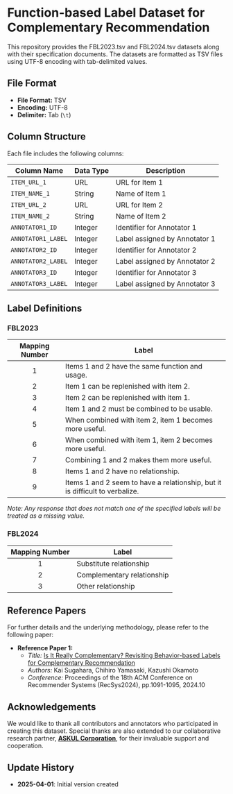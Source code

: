 # Function-based Label Dataset for Complementary Recommendation

This repository provides the FBL2023.tsv and FBL2024.tsv datasets along with their specification documents. The datasets are formatted as TSV files using UTF-8 encoding with tab-delimited values.

## File Format

- **File Format:** TSV
- **Encoding:** UTF-8
- **Delimiter:** Tab (`\t`)

## Column Structure

Each file includes the following columns:

| Column Name        | Data Type | Description                   |
| ------------------ | --------- | ----------------------------- |
| `ITEM_URL_1`       | URL       | URL for Item 1                |
| `ITEM_NAME_1`      | String    | Name of Item 1                |
| `ITEM_URL_2`       | URL       | URL for Item 2                |
| `ITEM_NAME_2`      | String    | Name of Item 2                |
| `ANNOTATOR1_ID`    | Integer   | Identifier for Annotator 1    |
| `ANNOTATOR1_LABEL` | Integer   | Label assigned by Annotator 1 |
| `ANNOTATOR2_ID`    | Integer   | Identifier for Annotator 2    |
| `ANNOTATOR2_LABEL` | Integer   | Label assigned by Annotator 2 |
| `ANNOTATOR3_ID`    | Integer   | Identifier for Annotator 3    |
| `ANNOTATOR3_LABEL` | Integer   | Label assigned by Annotator 3 |

## Label Definitions

### FBL2023

| Mapping Number | Label |
| :--------------: | ----- |
| 1  | Items 1 and 2 have the same function and usage. |
| 2  | Item 1 can be replenished with item 2. |
| 3  | Item 2 can be replenished with item 1. |
| 4  | Item 1 and 2 must be combined to be usable. |
| 5  | When combined with item 2, item 1 becomes more useful. |
| 6  | When combined with item 1, item 2 becomes more useful. |
| 7  | Combining 1 and 2 makes them more useful. |
| 8  | Items 1 and 2 have no relationship. |
| 9  | Items 1 and 2 seem to have a relationship, but it is difficult to verbalize. |

*Note: Any response that does not match one of the specified labels will be treated as a missing value.*


### FBL2024

| Mapping Number  | Label |
| :-------------: | ----- |
| 1 | Substitute relationship  |
| 2 | Complementary relationship |
| 3 | Other relationship         |

## Reference Papers

For further details and the underlying methodology, please refer to the following paper:

- **Reference Paper 1:**
  - *Title:* [Is It Really Complementary? Revisiting Behavior-based Labels for Complementary Recommendation](https://doi.org/10.1145/3640457.3691705)
  - *Authors:* Kai Sugahara, Chihiro Yamasaki, Kazushi Okamoto
  - *Conference:* Proceedings of the 18th ACM Conference on Recommender Systems (RecSys2024), pp.1091-1095, 2024.10

## Acknowledgements

We would like to thank all contributors and annotators who participated in creating this dataset. Special thanks are also extended to our collaborative research partner, [**ASKUL Corporation**](https://www.askul.co.jp/corp/english/), for their invaluable support and cooperation.

## Update History

- **2025-04-01**: Initial version created
